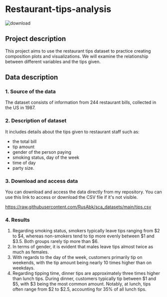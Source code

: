 # Restaurant-tips-analysis
![download](https://github.com/user-attachments/assets/d5992dab-ba62-4ee6-8fde-8e685e8c89b1)

## Project description

This project aims to use the restaurant tips dataset to practice creating composition plots and visualizations. We will examine the relationship between different variables and the tips given.

## Data description

### 1. Source of the data 

The dataset consists of information from 244 restaurant bills, collected in the US in 1987.

### 2. Description of dataset

It includes details about the tips given to restaurant staff such as:

- the total bill
- tip amount
- gender of the person paying
- smoking status, day of the week
- time of day
-  party size.

### 3. Download and access data

You can download and access the data directly from my repository. You can use this link to access or download the CSV file if it's not visible.

https://raw.githubusercontent.com/RusAbk/sca_datasets/main/tips.csv

### 4. Results

1. Regarding smoking status, smokers typically leave tips ranging from $2 to $4, whereas non-smokers tend to tip more evenly between $1 and $3.5. Both groups rarely tip more than $6.
2. In terms of gender, it is evident that males leave tips almost twice as much as females.
3. With regards to the day of the week, customers primarily tip on weekends, with the tip amount being nearly 10 times higher than on weekdays.
4. Regarding tipping time, dinner tips are approximately three times higher than lunch tips. During dinner, customers typically tip between $1 and $5, with $3 being the most common amount. Notably, at lunch, tips often range from $2 to $2.5, accounting for 35% of all lunch tips.






